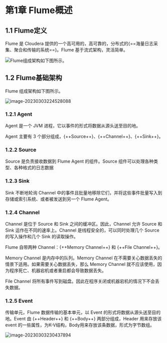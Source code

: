# 第1章 Flume概述

## 1.1 Flume定义 

Flume 是 Cloudera 提供的一个高可用的，高可靠的，分布式的{==海量日志采集、聚合和传输的系统==}。Flume 基于流式架构，灵活简单。

![Flume组成架构如下图所示。](https://cos.gump.cloud/uPic/image-20230303224505805.png)

## 1.2 Flume基础架构

Flume 组成架构如下图所示。

![image-20230303224528088](https://cos.gump.cloud/uPic/image-20230303224528088.png)

### 1.2.1 Agent

Agent 是一个 JVM 进程，它以事件的形式将数据从源头送至目的地。

Agent 主要有 3 个部分组成，{++Source++}、{++Channel++}、{++Sink++}。

### 1.2.2 Source

Source 是负责接收数据到 Flume Agent 的组件。Source 组件可以处理各种类型、各种格式的日志数据 

### 1.2.3 Sink

Sink 不断地轮询 Channel 中的事件且批量地移除它们，并将这些事件批量写入到存储或索引系统、或者被发送到另一个 Flume Agent。

### 1.2.4 Channel

Channel 是位于 Source 和 Sink 之间的缓冲区。因此，Channel 允许 Source 和 Sink 运作在不同的速率上。Channel 是线程安全的，可以同时处理几个 Source 的写入操作和几个 Sink 的读取操作。

Flume 自带两种 Channel：{++Memory Channel++} 和 {++File Channel++}。

Memory Channel 是内存中的队列。Memory Channel 在不需要关心数据丢失的情景下适用。如果需要关心数据丢失，那么 Memory Channel 就不应该使用，因为程序死亡、机器宕机或者重启都会导致数据丢失。

File Channel 将所有事件写到磁盘。因此在程序关闭或机器宕机的情况下不会丢失数据。

### 1.2.5 Event

传输单元，Flume 数据传输的基本单元，以 Event 的形式将数据从源头送至目的地。Event 由 {++Header++} 和 {++Body++} 两部分组成，Header 用来存放该 event 的一些属性，为K-V结构，Body用来存放该条数据，形式为字节数组。

![image-20230303230437894](https://cos.gump.cloud/uPic/image-20230303230437894.png)